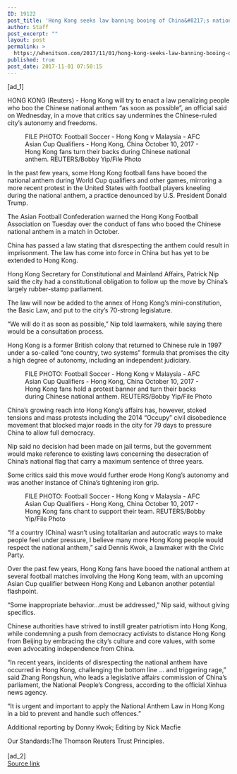 ```yaml
---
ID: 19122
post_title: 'Hong Kong seeks law banning booing of China&#8217;s national anthem'
author: Staff
post_excerpt: ""
layout: post
permalink: >
  https://whenitson.com/2017/11/01/hong-kong-seeks-law-banning-booing-of-chinas-national-anthem/
published: true
post_date: 2017-11-01 07:50:15
---
```

 [ad_1]
<br><div data-reactid="34"><p data-reactid="35">HONG KONG (Reuters) - Hong Kong will try to enact a law penalizing people who boo the Chinese national anthem “as soon as possible”, an official said on Wednesday, in a move that critics say undermines the Chinese-ruled city’s autonomy and freedoms. </p><div class="PrimaryAsset_container_2pnvl" data-reactid="36"><div class="Image_container_1tVQo" data-reactid="37"><figure tabindex="-1" data-reactid="38"/><figcaption data-reactid="41"><span class="Image_caption_KoNH1" data-reactid="42">FILE PHOTO: Football Soccer - Hong Kong v Malaysia - AFC Asian Cup Qualifiers - Hong Kong, China October 10, 2017 - Hong Kong fans turn their backs during Chinese national anthem. REUTERS/Bobby Yip/File Photo</span></figcaption></div></div><p data-reactid="43">In the past few years, some Hong Kong football fans have booed the national anthem during World Cup qualifiers and other games, mirroring a more recent protest in the United States with football players kneeling during the national anthem, a practice  denounced by U.S. President Donald Trump. </p><p data-reactid="44">The Asian Football Confederation warned the Hong Kong Football Association on Tuesday over the conduct of fans who booed the Chinese national anthem in a match in October. </p><p data-reactid="45">China has passed a law stating that disrespecting the anthem could result in imprisonment. The law has come into force in China but has yet to be extended to Hong Kong.  </p><p data-reactid="46">Hong Kong Secretary for Constitutional and Mainland Affairs, Patrick Nip said the city had a constitutional obligation to follow up the move by China’s largely rubber-stamp parliament. </p><p data-reactid="47">The law will now be added to the annex of Hong Kong’s mini-constitution, the Basic Law, and put to the city’s 70-strong legislature. </p><p data-reactid="48">“We will do it as soon as possible,” Nip told lawmakers, while saying there would be a consultation process. </p><p data-reactid="49">Hong Kong is a former British colony that returned to Chinese rule in 1997 under a so-called “one country, two systems” formula that promises the city a high degree of autonomy, including an independent judiciary. </p><div class="Image_container_1tVQo" data-reactid="50"><figure tabindex="-1" data-reactid="51"/><figcaption data-reactid="54"><span class="Image_caption_KoNH1" data-reactid="55">FILE PHOTO: Football Soccer - Hong Kong v Malaysia - AFC Asian Cup Qualifiers - Hong Kong, China October 10, 2017 - Hong Kong fans hold a protest banner and turn their backs during Chinese national anthem. REUTERS/Bobby Yip/File Photo</span></figcaption></div><p data-reactid="56">China’s growing reach into Hong Kong’s affairs has, however, stoked tensions and mass protests including the 2014 “Occupy” civil disobedience movement that blocked major roads in the city for 79 days to pressure China to allow full democracy. </p><p data-reactid="57">Nip said no decision had been made on jail terms, but the government would make reference to existing laws concerning the desecration of China’s national flag that carry a maximum sentence of three years. </p><p data-reactid="58">Some critics said this move would further erode Hong Kong’s autonomy and was another instance of China’s tightening iron grip.  </p><div class="Image_container_1tVQo" data-reactid="59"><figure tabindex="-1" data-reactid="60"/><figcaption data-reactid="63"><span class="Image_caption_KoNH1" data-reactid="64">FILE PHOTO: Football Soccer - Hong Kong v Malaysia - AFC Asian Cup Qualifiers - Hong Kong, China October 10, 2017 - Hong Kong fans chant to support their team. REUTERS/Bobby Yip/File Photo</span></figcaption></div><p data-reactid="65">“If a country (China) wasn’t using totalitarian and autocratic ways to make people feel under pressure, I believe many more Hong Kong people would respect the national anthem,” said Dennis Kwok, a lawmaker with the Civic Party. </p><p data-reactid="66">Over the past few years, Hong Kong fans have booed the national anthem at several football matches involving the Hong Kong team, with an upcoming Asian Cup qualifier between Hong Kong and Lebanon another potential flashpoint.  </p><p data-reactid="67">“Some inappropriate behavior...must be addressed,” Nip said, without giving specifics. </p><p data-reactid="68">Chinese authorities have strived to instill greater patriotism into Hong Kong, while condemning a push from democracy activists to distance Hong Kong from Beijing by embracing the city’s culture and core values, with some even advocating independence from China.  </p><p data-reactid="69">“In recent years, incidents of disrespecting the national anthem have occurred in Hong Kong, challenging the bottom line ... and triggering rage,” said Zhang Rongshun, who leads a legislative affairs commission of China’s parliament, the National People’s Congress, according to the official Xinhua news agency. </p><p data-reactid="70">“It is urgent and important to apply the National Anthem Law in Hong Kong in a bid to prevent and handle such offences.” </p><div class="Attribution_attribution_o4ojT" data-reactid="71"><p class="Attribution_content_27_rw" data-reactid="72">Additional reporting by Donny Kwok; Editing by Nick Macfie</p></div><div class="ArticleBody_trustBadgeContainer_1_iEv" data-reactid="73"><span class="ArticleBody_trustBadgeTitle_3xFqc" data-reactid="74">Our Standards:</span><span class="trustBadgeUrl" data-reactid="75">The Thomson Reuters Trust Principles.</span></div></div>
<br>[ad_2]
<br><a href="http://feeds.reuters.com/~r/Reuters/worldNews/~3/VJeQYf6_FWA/hong-kong-seeks-law-banning-booing-of-chinas-national-anthem-idUSKBN1D13TC">Source link </a>
